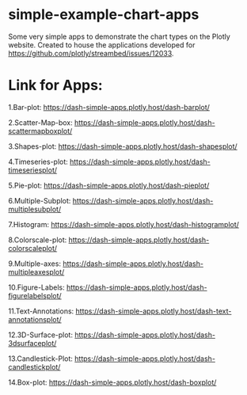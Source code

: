 # simple-example-chart-apps
Some very simple apps to demonstrate the chart types on the Plotly website. Created to house the applications developed for https://github.com/plotly/streambed/issues/12033.

# Link for Apps:

1.Bar-plot:
https://dash-simple-apps.plotly.host/dash-barplot/

2.Scatter-Map-box:
https://dash-simple-apps.plotly.host/dash-scattermapboxplot/

3.Shapes-plot:
https://dash-simple-apps.plotly.host/dash-shapesplot/

4.Timeseries-plot:
https://dash-simple-apps.plotly.host/dash-timeseriesplot/

5.Pie-plot:
https://dash-simple-apps.plotly.host/dash-pieplot/

6.Multiple-Subplot:
https://dash-simple-apps.plotly.host/dash-multiplesubplot/

7.Histogram:
https://dash-simple-apps.plotly.host/dash-histogramplot/

8.Colorscale-plot:
https://dash-simple-apps.plotly.host/dash-colorscaleplot/

9.Multiple-axes:
https://dash-simple-apps.plotly.host/dash-multipleaxesplot/

10.Figure-Labels:
https://dash-simple-apps.plotly.host/dash-figurelabelsplot/ 

11.Text-Annotations:
https://dash-simple-apps.plotly.host/dash-text-annotationsplot/

12.3D-Surface-plot:
https://dash-simple-apps.plotly.host/dash-3dsurfaceplot/

13.Candlestick-Plot:
https://dash-simple-apps.plotly.host/dash-candlestickplot/

14.Box-plot:
https://dash-simple-apps.plotly.host/dash-boxplot/
